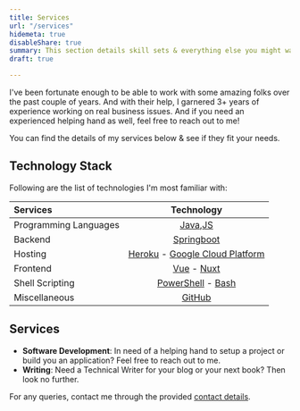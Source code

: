 ```yaml
---
title: Services
url: "/services"
hidemeta: true
disableShare: true
summary: This section details skill sets & everything else you might want to know.
draft: true

---
```

I've been fortunate enough to be able to work with some amazing folks over the past couple of years.  And with their help, I garnered 3+ years of experience working on real business issues. And if you need an experienced helping hand as well, feel free to reach out to me!

You can find the details of my services below & see if they fit your needs.

## Technology Stack

Following are the list of technologies I'm most familiar with:

| Services              |                     Technology                     |
| :-------------------- | :------------------------------------------------: |
| Programming Languages |                [Java][Java],[JS][JS]               |
| Backend               |              [Springboot][Springboot]              |
| Hosting               |  [Heroku][Heroku] - [Google Cloud Platform][GCP]   |
| Frontend              |           [Vue][Vue] - [Nuxt][Nuxt]                |
| Shell Scripting       |      [PowerShell][PowerShell] - [Bash][Bash]       |
| Miscellaneous         |                 [GitHub][GitHub]                   |


## Services

- **Software Development**: In need of a helping hand to setup a project or build you an application? Feel free to reach out to me.
- **Writing**: Need a Technical Writer for your blog or your next book? Then look no further.
<!-- - **Machine Learning Consulting**: Not sure if your company could benefit from a Machine Learning venture? Then I can help you out sort things out. -->

For any queries, contact me through the provided [contact details](../about/#contact-me).

<!-- Reference Links -->
<!-- * Programming Language -->
[Java]: https://www.java.com/
[JS]: https://www.javascript.com
<!-- * Backend Services Tech -->
[Springboot]: https://spring.io/projects/spring-boot
<!-- * Machine Learning Libraries -->
[TensorFlow]: https://www.tensorflow.org/
[Sklearn]: https://scikit-learn.org
<!-- * Cloud Platforms -->
[Heroku]: https://www.heroku.com/
[AWS]: https://aws.amazon.com/
[GCP]: https://cloud.google.com/
<!-- * Dev Platforms -->
[Vue]: https://vuejs.org
[Nuxt]: https://nuxtjs.org
<!-- * Shell Scripting -->
[PowerShell]: https://docs.microsoft.com/en-us/powershell/
[Bash]: https://www.gnu.org/software/bash/
<!-- * Miscellaneous -->
[GitHub]: https://github.com/Jarmos-san
[Kaggle]: https://www.kaggle.com/jarmos
<!-- * Personal -->
[Email]: mailto:somraj.mle@gmail.com